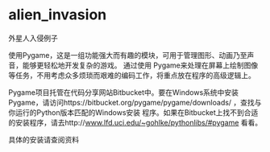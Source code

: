 # alien_invasion
外星人入侵例子

使用Pygame，这是一组功能强大而有趣的模块，可用于管理图形、动画乃至声音，能够更轻松地开发复杂的游戏。
通过使用 Pygame来处理在屏幕上绘制图像等任务，不用考虑众多烦琐而艰难的编码工作，将重点放在程序的高级逻辑上。 

Pygame项目托管在代码分享网站Bitbucket中。要在Windows系统中安装Pygame，请访问https://bitbucket.org/pygame/pygame/downloads/ ，查找与你运行的Python版本匹配的Windows安装 程序。如果在Bitbucket上找不到合适的安装程序，请去http://www.lfd.uci.edu/~gohlke/pythonlibs/#pygame 看看。 

具体的安装请查阅资料

